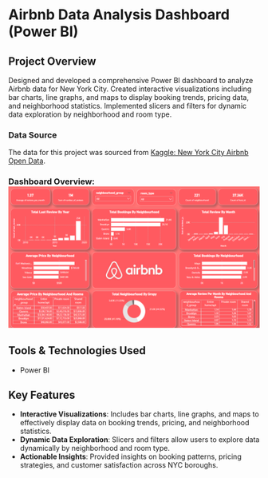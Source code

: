 # Airbnb Data Analysis Dashboard (Power BI)

## Project Overview
Designed and developed a comprehensive Power BI dashboard to analyze Airbnb data for New York City. Created interactive visualizations including bar charts, line graphs, and maps to display booking trends, pricing data, and neighborhood statistics. Implemented slicers and filters for dynamic data exploration by neighborhood and room type.
### Data Source
The data for this project was sourced from [Kaggle: New York City Airbnb Open Data](https://www.kaggle.com/datasets/dgomonov/new-york-city-airbnb-open-data).
### Dashboard Overview: ![Dashboard Overview](images/AirBnb_Dashboard.png)
## Tools & Technologies Used
- Power BI

## Key Features
- **Interactive Visualizations**: Includes bar charts, line graphs, and maps to effectively display data on booking trends, pricing, and neighborhood statistics.
- **Dynamic Data Exploration**: Slicers and filters allow users to explore data dynamically by neighborhood and room type.
- **Actionable Insights**: Provided insights on booking patterns, pricing strategies, and customer satisfaction across NYC boroughs.


